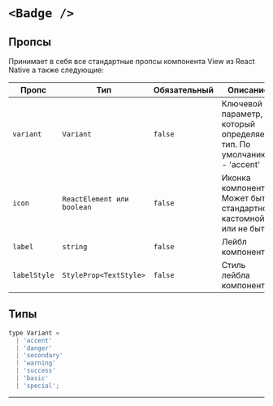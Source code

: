 # `<Badge />`

## Пропсы

Принимает в себя все стандартные пропсы компонента View из React Native а также следующие:

| Пропс        | Тип                        | Обязательный | Описание                                                           |
| ------------ | -------------------------- | ------------ | ------------------------------------------------------------------ |
| `variant`    | `Variant`                  | `false`      | Ключевой параметр, который определяет тип. По умолчанию - 'accent' |
| `icon`       | `ReactElement или boolean` | `false`      | Иконка компонента. Может быть стандартной, кастомной или не быть   |
| `label`      | `string`                   | `false`      | Лейбл компонента                                                   |
| `labelStyle` | `StyleProp<TextStyle>`     | `false`      | Стиль лейбла компонента                                            |

## Типы

```js
type Variant =
  | 'accent'
  | 'danger'
  | 'secondary'
  | 'warning'
  | 'success'
  | 'basic'
  | 'special';
```

---

